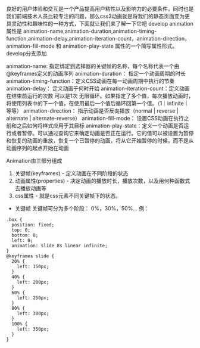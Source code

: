 良好的用户体验和交互是一个产品提高用户粘性以及影响力的必要条件，同时也是我们前端技术人员比较专注的问题，那么css3动画就是将我们的静态页面变为更具灵动性和趣味性的一种方式，下面就让我们来了解一下它吧
develop
animation属性是 animation-name,animation-duration,animation-timing-function,animation-delay,animation-iteration-count，animation-direction，animation-fill-mode 和 animation-play-state 属性的一个简写属性形式。   
develop分支添加

animation-name: 指定绑定到选择器的关键帧的名称，每个名称代表一个由@keyframes定义的动画序列
animation-duration： 指定一个动画周期的时长
animation-timing-function：定义CSS动画在每一动画周期中执行的节奏
animation-delay： 定义动画于何时开始
animation-iteration-count：定义动画在结束前运行的次数 可以是1次 无限循环。如果指定了多个值，每次播放动画时，将使用列表中的下一个值，在使用最后一个值后循环回第一个值。（1｜infinite｜等等）
animation-direction： 指示动画是否反向播放（normal | reverse | alternate | alternate-reverse）
animation-fill-mode： 设置CSS动画在执行之前和之后如何将样式应用于其目标
animation-play-state：定义一个动画是否运行或者暂停。可以通过查询它来确定动画是否正在运行。它的值可以被设置为暂停和恢复的动画的重放，恢复一个已暂停的动画，将从它开始暂停的时候，而不是从动画序列的起点开始在动画

Animation由三部分组成
1. 关键帧(keyframes) - 定义动画在不同阶段的状态
2. 动画属性(properties) - 决定动画的播放时长，播放次数，以及用何种函数式去播放动画等
3. css属性 - 就是css元素不同关键帧下的状态。

+ 关键帧
关键帧可分为多个阶段： 0%，30%，50%...
例：
```
.box {
  position: fixed;
  top: 0;
  bottom: 0;
  left: 0;
  animation: slide 8s linear infinite;
}
@keyframes slide {
  20% {
    left: 150px;
  }
  40% {
    left: 200px;
  }
  60% {
    left: 250px;
  }
  80% {
    left: 300px;
  }
  100% {  
    left: 350px;
  }
}
```

